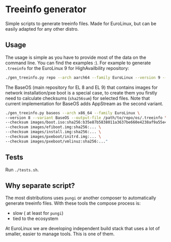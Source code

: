 # Treeinfo generator

Simple scripts to generate treeinfo files. Made for EuroLinux, but can
be easily adapted for any other distro.

## Usage

The usage is simple as you have to provide most of the data on the
command line. You can find the examples :). For example to generate
`.treeinfo` for the EuroLinux 9 for HighAvailbility repository:

```bash
./gen_treeinfo.py repo --arch aarch64 --family EuroLinux --version 9 --variant HighAvailability --output-file /path/to/repo/os/.treeinfo"
```

The BaseOS (main repository for EL 8 and EL 9) that contains images for network
installation/pxe boot is a special case, to create them you firstly need to
calculate checksums (`sha256sum`) for selected files. Note that current
implementation for BaseOS adds AppStream as the second variant.

```bash
./gen_treeinfo.py baseos --arch x86_64 --family EuroLinux \
--version 8 --variant BaseOS --output-file /path/to/repo/os/.treeinfo \
--checksum images/boot.iso:sha256:b35e87b5838011a3637be660e4238af9a55e4edc74404c990f7a558e7f416658 \
--checksum images/efiboot.img:sha256:... \
--checksum images/install.img:sha256:... \
--checksum images/pxeboot/initrd.img:... \
--checksum images/pxeboot/vmlinuz:sha256:..."
```

## Tests

Run `./tests.sh`.

## Why separate script?

The most distributions uses `pungi` or another composer to automatically
generate treeinfo files. With these tools the compose process is:

- slow ( at least for `pungi`)
- tied to the ecosystem

At EuroLinux we are developing independent build stack that uses a lot
of smaller, easier to manage tools. This is one of them.
